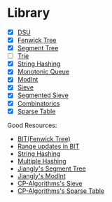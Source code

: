 # Library

- [x] [DSU](DSU.cpp)
- [x] [Fenwick Tree](Fenwick-Tree.cpp)
- [x] [Segment Tree](Segment-Tree.cpp)
- [ ] [Trie](Trie.cpp)
- [x] [String Hashing](String-Hashing.cpp)
- [x] [Monotonic Queue](Monotonic-Queue.cpp)
- [x] [ModInt](ModInt.cpp)
- [x] [Sieve](Sieve.cpp)
- [x] [Segmented Sieve](Segmented-Sieve.cpp)
- [x] [Combinatorics](PnC.cpp)
- [x] [Sparse Table](RMQ.cpp)

Good Resources:
- [BIT(Fenwick Tree)](https://cp-algorithms.com/data_structures/fenwick.html#3-range-updates-and-range-queries)
- [Range updates in BIT](https://stackoverflow.com/questions/27875691/need-a-clear-explanation-of-range-updates-and-range-queries-binary-indexed-tree/27877427#27877427)
- [String Hashing](https://cp-algorithms.com/string/string-hashing.html#calculation-of-the-hash-of-a-string)
- [Multiple Hashing](https://github.com/ShahjalalShohag/code-library/blob/11dc4e0c3e0041d333441ad7a085f3a445dff2fd/Strings/String%20Hashing.cpp)
- [Jiangly's Segment Tree](https://codeforces.com/contest/1726/submission/171187552)
- [Jiangly's ModInt](https://codeforces.com/contest/1726/submission/171187552)
- [CP-Algorithms's Sieve](https://cp-algorithms.com/algebra/sieve-of-eratosthenes.html)
- [CP-Algorithms's Sparse Table](https://cp-algorithms.com/data_structures/sparse-table.html)
